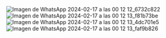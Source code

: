 ![Imagen de WhatsApp 2024-02-17 a las 00 12 12_6732c822](https://github.com/LeandroA02/GoogleMapsPuntos/assets/151756794/af8b28bf-d689-4273-998f-cd3a6d778c22)
![Imagen de WhatsApp 2024-02-17 a las 00 12 13_f81b73be](https://github.com/LeandroA02/GoogleMapsPuntos/assets/151756794/ea0d116d-9a14-4851-a7b8-76c520793303)
![Imagen de WhatsApp 2024-02-17 a las 00 12 13_4dc701e5](https://github.com/LeandroA02/GoogleMapsPuntos/assets/151756794/8064013f-2675-4169-877e-15bd191ac2cf)
![Imagen de WhatsApp 2024-02-17 a las 00 12 13_faf9b826](https://github.com/LeandroA02/GoogleMapsPuntos/assets/151756794/33fe1f27-d4ed-46f2-8a04-de5277a6cee7)
